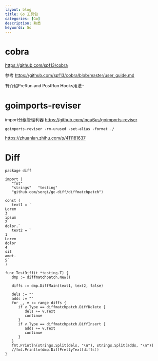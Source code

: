 ```yaml
---
layout: blog
title: Go 工具包
categories: [Go]
description: 熟悉
keywords: Go
---
```


# cobra
https://github.com/spf13/cobra

参考 https://github.com/spf13/cobra/blob/master/user_guide.md

有介绍PreRun and PostRun Hooks用法··


# goimports-reviser
import分组管理利器
https://github.com/incu6us/goimports-reviser

```
goimports-reviser -rm-unused -set-alias -format ./
```

https://zhuanlan.zhihu.com/p/411181637

# Diff
```
package diff  
  
import (  
   "fmt"  
   "strings"   "testing"  
   "github.com/sergi/go-diff/diffmatchpatch")  
  
const (  
   text1 = `  
Lorem  
3  
ipsum  
2  
dolor.`  
   text2 = `  
1  
Lorem  
dolor  
4  
sit  
amet.  
5`  
)  
  
func TestDiff(t *testing.T) {  
   dmp := diffmatchpatch.New()  
  
   diffs := dmp.DiffMain(text1, text2, false)  
  
   dels := ""  
   adds := ""  
   for _, v := range diffs {  
      if v.Type == diffmatchpatch.DiffDelete {  
         dels += v.Text  
         continue  
      }  
      if v.Type == diffmatchpatch.DiffInsert {  
         adds += v.Text  
         continue  
      }  
   }  
   fmt.Println(strings.Split(dels, "\n"), strings.Split(adds, "\n"))  
   //fmt.Println(dmp.DiffPrettyText(diffs))  
}
```
